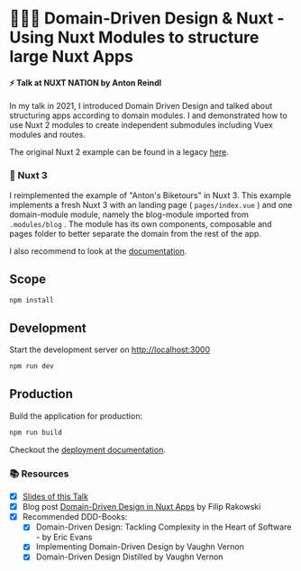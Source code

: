 # 🙋🏽‍♂️ Domain-Driven Design & Nuxt - Using Nuxt Modules to structure large Nuxt Apps

#### ⚡️ Talk at NUXT NATION by Anton Reindl

In my talk in 2021, I introduced Domain Driven Design and talked about structuring apps according to domain modules. I and demonstrated how to use Nuxt 2 modules to create independent submodules including Vuex modules and routes.

The original Nuxt 2 example can be found in a legacy [here](https://github.com/areindl/nuxt-structure-with-modules/tree/nuxt-v2).

### 🚀 Nuxt 3

I reimplemented the example of "Anton's Biketours" in Nuxt 3.  This example implements a fresh Nuxt 3 with an landing page ( `pages/index.vue` ) and one domain-module module, namely the blog-module imported from `.modules/blog` . The module has its own components, composable and pages folder to better separate the domain from the rest of the app.

I also recommend to look at the [documentation](https://v3.nuxtjs.org).

## Scope

```bash
npm install
```

## Development

Start the development server on [http://localhost:3000](http://localhost:3000)

```bash
npm run dev
```

## Production

Build the application for production:

```bash
npm run build
```

Checkout the [deployment documentation](https://v3.nuxtjs.org/docs/deployment).

### 📚 Resources

* [x] [Slides of this Talk](https://github.com/areindl/nuxt-structure-with-modules/blob/c7e3ea69f3e5aa66ccefdb0089322e78ae243b51/static/slides.pdf)
* [x] Blog post [Domain-Driven Design in Nuxt Apps](https://vueschool.io/articles/vuejs-tutorials/domain-driven-design-in-nuxt-apps/) by Filip Rakowski
* [x] Recommended DDD-Books:
  + [x] Domain-Driven Design: Tackling Complexity in the Heart of Software - by Eric Evans
  + [x] Implementing Domain-Driven Design by Vaughn Vernon
  + [x] Domain-Driven Design Distilled by Vaughn Vernon
